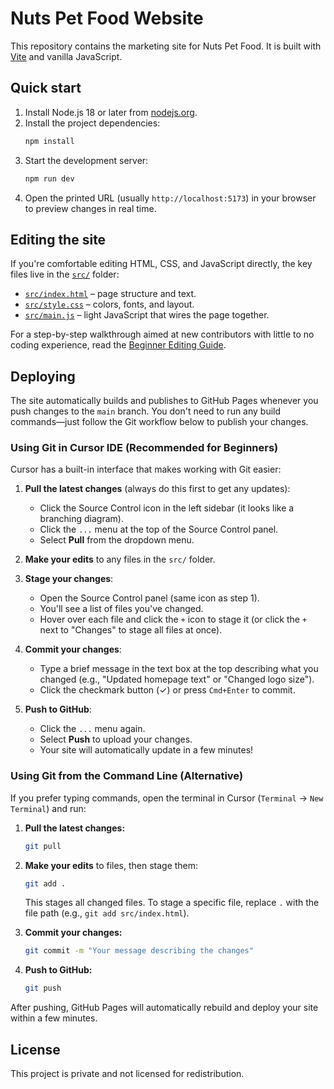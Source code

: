 # Nuts Pet Food Website

This repository contains the marketing site for Nuts Pet Food. It is built with [Vite](https://vitejs.dev/) and vanilla JavaScript.

## Quick start

1. Install Node.js 18 or later from [nodejs.org](https://nodejs.org/).
2. Install the project dependencies:
   ```bash
   npm install
   ```
3. Start the development server:
   ```bash
   npm run dev
   ```
4. Open the printed URL (usually `http://localhost:5173`) in your browser to preview changes in real time.

## Editing the site

If you're comfortable editing HTML, CSS, and JavaScript directly, the key files live in the [`src/`](src) folder:

- [`src/index.html`](src/index.html) – page structure and text.
- [`src/style.css`](src/style.css) – colors, fonts, and layout.
- [`src/main.js`](src/main.js) – light JavaScript that wires the page together.

For a step-by-step walkthrough aimed at new contributors with little to no coding experience, read the [Beginner Editing Guide](docs/beginner-guide.md).

## Deploying

The site automatically builds and publishes to GitHub Pages whenever you push changes to the `main` branch. You don't need to run any build commands—just follow the Git workflow below to publish your changes.

### Using Git in Cursor IDE (Recommended for Beginners)

Cursor has a built-in interface that makes working with Git easier:

1. **Pull the latest changes** (always do this first to get any updates):
   - Click the Source Control icon in the left sidebar (it looks like a branching diagram).
   - Click the `...` menu at the top of the Source Control panel.
   - Select **Pull** from the dropdown menu.

2. **Make your edits** to any files in the `src/` folder.

3. **Stage your changes**:
   - Open the Source Control panel (same icon as step 1).
   - You'll see a list of files you've changed.
   - Hover over each file and click the `+` icon to stage it (or click the `+` next to "Changes" to stage all files at once).

4. **Commit your changes**:
   - Type a brief message in the text box at the top describing what you changed (e.g., "Updated homepage text" or "Changed logo size").
   - Click the checkmark button (✓) or press `Cmd+Enter` to commit.

5. **Push to GitHub**:
   - Click the `...` menu again.
   - Select **Push** to upload your changes.
   - Your site will automatically update in a few minutes!

### Using Git from the Command Line (Alternative)

If you prefer typing commands, open the terminal in Cursor (`Terminal` → `New Terminal`) and run:

1. **Pull the latest changes:**

   ```bash
   git pull
   ```

2. **Make your edits** to files, then stage them:

   ```bash
   git add .
   ```

   This stages all changed files. To stage a specific file, replace `.` with the file path (e.g., `git add src/index.html`).

3. **Commit your changes:**

   ```bash
   git commit -m "Your message describing the changes"
   ```

4. **Push to GitHub:**
   ```bash
   git push
   ```

After pushing, GitHub Pages will automatically rebuild and deploy your site within a few minutes.

## License

This project is private and not licensed for redistribution.
